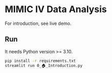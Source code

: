# MIMIC IV Data Analysis 

For introduction, see live demo.

## Run

It needs Python version >= 3.10.

```bash
pip install -r requirements.txt
streamlit run 0_🏠_Introduction.py
```